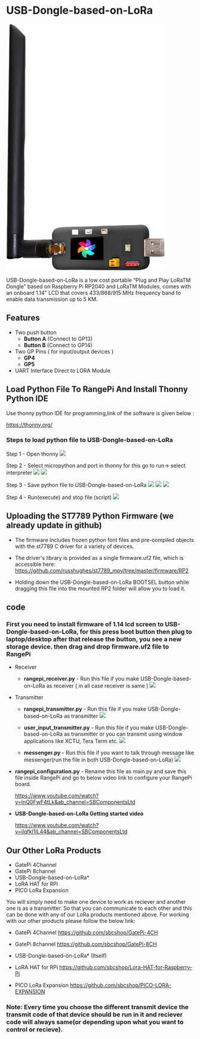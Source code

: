 # USB-Dongle-based-on-LoRa

<img src= "https://github.com/sbcshop/Raspberry-Pi-HAT-based-on-LoRa/blob/main/images/dongle.png" />

USB-Dongle-based-on-LoRa is a low cost portable “Plug and Play LoRaTM Dongle” based on Raspberry Pi RP2040 and  LoRaTM Modules, comes with an onboard 1.14" LCD that covers 433/868/915 MHz frequency band to enable data transmission up to 5 KM.

## Features
  * Two push button
    * **Button A** (Connect to GP13)
    * **Button B** (Connect to GP14)  
  * Two GP Pins ( for input/output devices )
    * **GP4**
    * **GP5**
  * UART Interface Direct to LORA Module

## Load Python File To RangePi And Install Thonny Python IDE
Use thonny python IDE for programming,link of the software is given below :

https://thonny.org/

### Steps to load python file to USB-Dongle-based-on-LoRa

Step 1 - Open thonny 
<img src= "https://github.com/sbcshop/RangePi/blob/main/images/img12.JPG" />

Step 2 - Select micropython and port in thonny for this go to run-> select interpreter
<img src= "https://github.com/sbcshop/RangePi/blob/main/images/img9.jpg" />
<img src= "https://github.com/sbcshop/RangePi/blob/main/images/img10.JPG" />

Step 3 - Save python file to USB-Dongle-based-on-LoRa
<img src= "https://github.com/sbcshop/RangePi/blob/main/images/img13.png" />
<img src= "https://github.com/sbcshop/RangePi/blob/main/images/img14.png" />
<img src= "https://github.com/sbcshop/RangePi/blob/main/images/img11.JPG" />

Step 4 - Run(execute) and stop file (script)
<img src= "https://github.com/sbcshop/RangePi/blob/main/images/img8.JPG" />

## Uploading the ST7789 Python Firmware (we already update in github)
 * The firmware includes frozen python font files and pre-compiled objects with the st7789 C driver for a variety of devices.
 * The driver's library is provided as a single firmware.uf2 file, which is accessible here:
    https://github.com/russhughes/st7789_mpy/tree/master/firmware/RP2
    
 * Holding down the USB-Dongle-based-on-LoRa BOOTSEL button while dragging this file into the mounted RP2 folder will allow you to load it.

## code
### First you need to install firmware of 1.14 lcd screen to USB-Dongle-based-on-LoRa, for this press boot button then plug to laptop/desktop after that release the button, you see a new storage device. then drag and drop **firmware.uf2** file to RangePi

* Receiver
  * **rangepi_receiver.py** - Run this file if you make USB-Dongle-based-on-LoRa as receiver ( in all case receiver is same ) 
    <img src = "https://github.com/sbcshop/RangePi/blob/main/images/img6.JPG" />
 
* Transmitter  
  * **rangepi_transmitter.py** - Run this file if you make USB-Dongle-based-on-LoRa as transmitter 
    <img src = "https://github.com/sbcshop/RangePi/blob/main/images/img5.JPG" />
  
  * **user_input_transmitter.py** - Run this file if you make USB-Dongle-based-on-LoRa as transmitter or you can transmit using window applications like XCTU, Tera Term etc.
    <img src = "https://github.com/sbcshop/RangePi/blob/main/images/img3.JPG" />
    
  * **messenger.py** - Run this file if you want to talk through message like messenger(run the file in both USB-Dongle-based-on-LoRa)
    <img src = "https://github.com/sbcshop/RangePi/blob/main/images/img7.JPG" />
    
* **rangepi_configuration.py** - Rename this file as main.py and save this file inside RangePi and go to below video link to configure your RangePi board.
 
    https://www.youtube.com/watch?v=InQ0FwF4tLk&ab_channel=SBComponentsLtd


* **USB-Dongle-based-on-LoRa Getting started video**

   https://www.youtube.com/watch?v=ilqfkI1IL44&ab_channel=SBComponentsLtd
  


## Our Other LoRa Products

* GatePi 4Channel
* GatePi 8channel
* USB-Dongle-based-on-LoRa*
* LoRA HAT for RPi
* PICO LoRa Expansion

You will simply need to make one device to work as reciever and another one is as a transmitter. So that you can communicate to each other and this can be done with any of our LoRa products mentioned above. For working with our other products please follow the below link:

* GatePi 4Channel
https://github.com/sbcshop/GatePi-4CH

* GatePi 8channel
https://github.com/sbcshop/GatePi-8CH
* USB-Dongle-based-on-LoRa* (Itself)
* LoRA HAT for RPi
https://github.com/sbcshop/Lora-HAT-for-Raspberry-Pi
* PICO LoRa Expansion
https://github.com/sbcshop/PICO-LORA-EXPANSION


### Note: Every time you choose the different transmit device the transmit code of that device should be run in it and reciever code will always same(or depending upon what you want to control or recieve).

